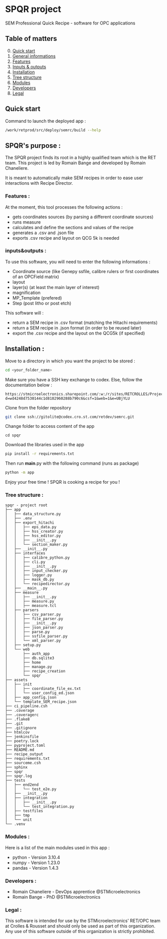 # SPQR project
SEM Professional Quick Recipe - software for OPC applications

## Table of matters
0. [Quick start](#quick-start)
1. [General informations](#spqr's-purpose-)
2. [Features](#features-)
3. [Inputs & outputs](#inputs&outputs-)
4. [Installation](#installation-)
5. [Tree structure](#tree-structure-)
6. [Modules](#modules-)
7. [Developers](#developers-)
8. [Legal](#legal-)

## Quick start
Command to launch the deployed app : 
```bash
/work/retprod/src/deploy/semrc/build --help
```

## SPQR's purpose :
The SPQR project finds its root in a highly qualified team which is the RET team.
This project is led by Romain Bange and developed by Romain Chaneliere.

It is meant to automatically make SEM recipes in order to ease user interactions with Recipe Director.

### Features :
At the moment, this tool processes the following actions :  
* gets coordinates sources (by parsing a different coordinate sources)
* runs measure  
* calculates and define the sections and values of the recipe  
* generates a .csv and .json file  
* exports .csv recipe and layout on QCG 5k is needed  

### inputs&outputs :
To use this software, you will need to enter the following informations :
* Coordinate source (like Genepy ssfile, calibre rulers or first coordinates of an OPCField matrix)
* layout
* layer(s) (at least the main layer of interest)
* magnification
* MP_Template (prefered)
* Step (post litho or post etch)

This software will :
* return a SEM recipe in .csv format (matching the Hitachi requirements)
* return a SEM recipe in .json format (in order to be reused later)
* export the .csv recipe and the layout on the QCG5k (if specified)
<!-- * some documentation (made with sphinx) -->
<!-- * some template in .json format (that should be stored in a DB in order to reuse the created recipe afterwards) -->

## Installation :
Move to a directory in which you want the project to be stored : 
```bash
cd <your_folder_name>
```
Make sure you have a SSH key exchange to codex. Else, follow the documentation below :  
```
https://stmicroelectronics.sharepoint.com/:w:/r/sites/RETCROLLES/Projects%20development/SEM%20Recipe%20Creator/doc/SPQR%27s_user_documentation.docx?d=wd4248d7530144c1d8102960288b790c6&csf=1&web=1&e=UBjYLU
```
Clone from the folder repository
```bash
git clone ssh://gitolite@codex.cro.st.com/retdev/semrc.git
```
Change folder to access content of the app  
```
cd spqr
```
Download the libraries used in the app
```bash
pip install -r requirements.txt
```
Then run __main__.py with the following command (runs as package)  
```bash
python -m app
```
Enjoy your free time ! SPQR is cooking a recipe for you !

### Tree structure :
```
spqr - project root
├── app
│   ├── data_structure.py
│   ├── .env
│   ├── export_hitachi
│   │   ├── eps_data.py
│   │   ├── hss_creator.py
│   │   ├── hss_editor.py
│   │   ├── __init__.py
│   │   └── section_maker.py
│   ├── __init__.py
│   ├── interfaces
│   │   ├── calibre_python.py
│   │   ├── cli.py
│   │   ├── __init__.py
│   │   ├── input_checker.py
│   │   ├── logger.py
│   │   ├── mask_db.py
│   │   └── recipedirector.py
│   ├── __main__.py
│   ├── measure
│   │   ├── __init__.py
│   │   ├── measure.py
│   │   ├── measure.tcl
│   ├── parsers
│   │   ├── csv_parser.py
│   │   ├── file_parser.py
│   │   ├── __init__.py
│   │   ├── json_parser.py
│   │   ├── parse.py
│   │   ├── ssfile_parser.py
│   │   └── xml_parser.py
│   ├── setup.py
│   └── web
│       ├── auth_app
│       ├── db.sqlite3
│       ├── home
│       ├── manage.py
│       ├── recipe_creation
│       └── spqr
├── assets
│   ├── init
│   │   ├── coordinate_file_ex.txt
│   │   └── user_config_ed.json
│   ├── app_config.json
│   └── template_SEM_recipe.json
├── ci_pipeline.csh
├── .coverage
├── .coveragerc
├── .flake8
├── .git
├── .gitignore
├── htmlcov
├── jenkinsfile
├── poetry.lock
├── pyproject.toml
├── README.md
├── recipe_output
├── requirements.txt
├── sourceme.csh
├── sphinx
├── spqr
├── spqr.log
├── tests
│   ├── end2end
│   │   └── test_e2e.py
│   ├── __init__.py
│   ├── integration
│   │   ├── __init__.py
│   │   └── test_integration.py
│   ├── testfiles
│   ├── tmp
│   └── unit
└── .venv
```

### Modules :
Here is a list of the main modules used in this app :
* python - Version 3.10.4  
* numpy - Version 1.23.0
* pandas - Version 1.4.3
<!-- * re - Version ? 2022.4.24 -->
<!-- * pathlib - Version ? -->
<!-- * subprocess - Version ? -->

### Developers :
* Romain Chaneliere - DevOps apprentice @STMicroelectronics
* Romain Bange - PhD @STMicroelectronics

### Legal :
This software is intended for use by the STMicroelectronics' RET/OPC team at Crolles & Rousset and should only be used as part of this organization. Any use of this software outside of this organization is strictly prohibited.

<!-- STMicroelectronics assumes no liability for any damages resulting from the use of this software outside of its intended purpose. -->